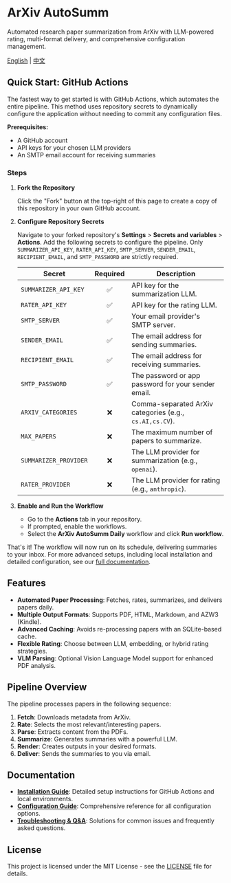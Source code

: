# ArXiv AutoSumm

Automated research paper summarization from ArXiv with LLM-powered rating, multi-format delivery, and comprehensive configuration management.

[English](README.md) | [中文](README.zh-CN.md)

## Quick Start: GitHub Actions

The fastest way to get started is with GitHub Actions, which automates the entire pipeline. This method uses repository secrets to dynamically configure the application without needing to commit any configuration files.

**Prerequisites:**

- A GitHub account
- API keys for your chosen LLM providers
- An SMTP email account for receiving summaries

### Steps

1.  **Fork the Repository**

    Click the "Fork" button at the top-right of this page to create a copy of this repository in your own GitHub account.

2.  **Configure Repository Secrets**

    Navigate to your forked repository's **Settings** > **Secrets and variables** > **Actions**. Add the following secrets to configure the pipeline. Only `SUMMARIZER_API_KEY`, `RATER_API_KEY`, `SMTP_SERVER`, `SENDER_EMAIL`, `RECIPIENT_EMAIL`, and `SMTP_PASSWORD` are strictly required.

    | Secret                | Required | Description                                      |
    | --------------------- | :------: | ------------------------------------------------ |
    | `SUMMARIZER_API_KEY`  |    ✅    | API key for the summarization LLM.               |
    | `RATER_API_KEY`       |    ✅    | API key for the rating LLM.                      |
    | `SMTP_SERVER`         |    ✅    | Your email provider's SMTP server.               |
    | `SENDER_EMAIL`        |    ✅    | The email address for sending summaries.         |
    | `RECIPIENT_EMAIL`     |    ✅    | The email address for receiving summaries.       |
    | `SMTP_PASSWORD`       |    ✅    | The password or app password for your sender email. |
    | `ARXIV_CATEGORIES`    |    ❌    | Comma-separated ArXiv categories (e.g., `cs.AI,cs.CV`). |
    | `MAX_PAPERS`          |    ❌    | The maximum number of papers to summarize.       |
    | `SUMMARIZER_PROVIDER` |    ❌    | The LLM provider for summarization (e.g., `openai`). |
    | `RATER_PROVIDER`      |    ❌    | The LLM provider for rating (e.g., `anthropic`). |

3.  **Enable and Run the Workflow**

    - Go to the **Actions** tab in your repository.
    - If prompted, enable the workflows.
    - Select the **ArXiv AutoSumm Daily** workflow and click **Run workflow**.

That's it! The workflow will now run on its schedule, delivering summaries to your inbox. For more advanced setups, including local installation and detailed configuration, see our [full documentation](docs/).

## Features

- **Automated Paper Processing**: Fetches, rates, summarizes, and delivers papers daily.
- **Multiple Output Formats**: Supports PDF, HTML, Markdown, and AZW3 (Kindle).
- **Advanced Caching**: Avoids re-processing papers with an SQLite-based cache.
- **Flexible Rating**: Choose between LLM, embedding, or hybrid rating strategies.
- **VLM Parsing**: Optional Vision Language Model support for enhanced PDF analysis.

## Pipeline Overview

The pipeline processes papers in the following sequence:

1. **Fetch**: Downloads metadata from ArXiv.
2. **Rate**: Selects the most relevant/interesting papers.
3. **Parse**: Extracts content from the PDFs.
4. **Summarize**: Generates summaries with a powerful LLM.
5. **Render**: Creates outputs in your desired formats.
6. **Deliver**: Sends the summaries to you via email.

## Documentation

- [**Installation Guide**](docs/INSTALLATION.md): Detailed setup instructions for GitHub Actions and local environments.
- [**Configuration Guide**](docs/CONFIGURATION.md): Comprehensive reference for all configuration options.
- [**Troubleshooting & Q&A**](docs/TROUBLESHOOTING.md): Solutions for common issues and frequently asked questions.

## License

This project is licensed under the MIT License - see the [LICENSE](LICENSE) file for details.
